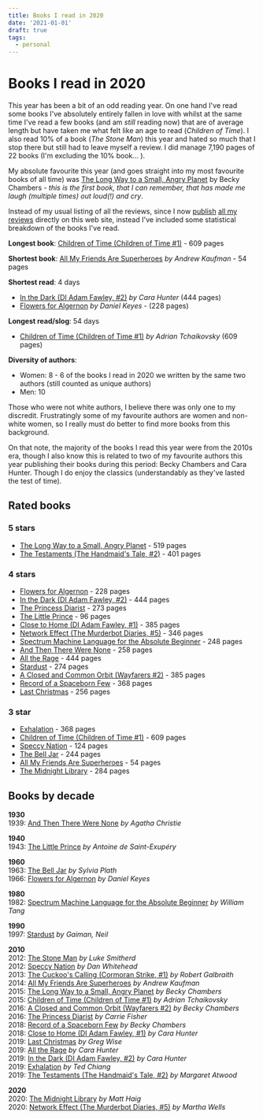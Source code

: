 ```yaml
---
title: Books I read in 2020
date: '2021-01-01'
draft: true
tags:
  - personal
---
```

# Books I read in 2020

This year has been a bit of an odd reading year. On one hand I've read some books I've absolutely entirely fallen in love with whilst at the same time I've read a few books (and am _still_ reading now) that are of average length but have taken me what felt like an age to read (_Children of Time_). I also read 10% of a book (_The Stone Man_) this year and hated so much that I stop there but still had to leave myself a review. I did manage 7,190 pages of 22 books (I'm excluding the 10% book…  ).

My absolute favourite this year (and goes straight into my most favourite books of all time) was [The Long Way to a Small, Angry Planet](/books/2020/the-long-way-to-a-small-angry-planet) by Becky Chambers - _this is the first book, that I can remember, that has made me laugh (multiple times) out loud(!) and cry_.

Instead of my usual listing of all the reviews, since I now [publish](/feeds) [all my reviews](/books) directly on this web site, instead I've included some statistical breakdown of the books I've read.

<!--more-->

**Longest book**: [Children of Time (Children of Time #1)](/books/2020/children-of-time-children-of-time-1) - 609 pages

**Shortest book**: [All My Friends Are Superheroes](/books/2020/all-my-friends-are-superheroes) _by Andrew Kaufman_ - 54 pages

**Shortest read**: 4 days

- [In the Dark (DI Adam Fawley, #2)](/books/2020/in-the-dark-di-adam-fawley-2) _by Cara Hunter_ (444 pages)
- [Flowers for Algernon](/books/2020/flowers-for-algernon) _by Daniel Keyes_ - (228 pages)

**Longest read/slog**: 54 days

- [Children of Time (Children of Time #1)](/books/2020/children-of-time-children-of-time-1) _by Adrian Tchaikovsky_ (609 pages)


**Diversity of authors**:

- Women: 8 - 6 of the books I read in 2020 we written by the same two authors (still counted as unique authors)
- Men: 10

Those who were not white authors, I believe there was only one to my discredit. Frustratingly some of my favourite authors are women and non-white women, so I really must do better to find more books from this background.

On that note, the majority of the books I read this year were from the 2010s era, though I also know this is related to two of my favourite authors this year publishing their books during this period: Becky Chambers and Cara Hunter. Though I do enjoy the classics (understandably as they've lasted the test of time).

## Rated books

### 5 stars

- [The Long Way to a Small, Angry Planet](/books/2020/the-long-way-to-a-small,-angry-planet) - 519 pages
- [The Testaments (The Handmaid's Tale, #2)](/books/2020/the-testaments-the-handmaids-tale-2) - 401 pages

### 4 stars

- [Flowers for Algernon](/books/2020/flowers-for-algernon) - 228 pages
- [In the Dark (DI Adam Fawley, #2)](/books/2020/in-the-dark-di-adam-fawley-2) - 444 pages
- [The Princess Diarist](/books/2020/the-princess-diarist) - 273 pages
- [The Little Prince](/books/2020/the-little-prince) - 96 pages
- [Close to Home (DI Adam Fawley, #1)](/books/2020/close-to-home-di-adam-fawley-1) - 385 pages
- [Network Effect (The Murderbot Diaries, #5)](/books/2020/network-effect-the-murderbot-diaries-5) - 346 pages
- [Spectrum Machine Language for the Absolute Beginner](/books/2020/spectrum-machine-language-for-the-absolute-beginner) - 248 pages
- [And Then There Were None](/books/2020/and-then-there-were-none) - 258 pages
- [All the Rage](/books/2020/all-the-rage) - 444 pages
- [Stardust](/books/2020/stardust) - 274 pages
- [A Closed and Common Orbit (Wayfarers #2)](/books/2020/a-closed-and-common-orbit-wayfarers-2) - 385 pages
- [Record of a Spaceborn Few](/books/2020/record-of-a-spaceborn-few) - 368 pages
- [Last Christmas](/books/2020/last-christmas) - 256 pages

### 3 star

- [Exhalation](/books/2020/exhalation) - 368 pages
- [Children of Time (Children of Time #1)](/books/2020/children-of-time-children-of-time-1) - 609 pages
- [Speccy Nation](/books/2020/speccy-nation) - 124 pages
- [The Bell Jar](/books/2020/the-bell-jar) - 244 pages
- [All My Friends Are Superheroes](/books/2020/all-my-friends-are-superheroes) - 54 pages
- [The Midnight Library](/books/2020/the-midnight-library) - 284 pages

## Books by decade

**1930**<br>
1939: [And Then There Were None](/books/2020/and-then-there-were-none) _by Agatha Christie_<br>

**1940**<br>
1943: [The Little Prince](/books/2020/the-little-prince) _by Antoine de Saint-Exupéry_<br>

**1960**<br>
1963: [The Bell Jar](/books/2020/the-bell-jar) _by Sylvia Plath_<br>
1966: [Flowers for Algernon](/books/2020/flowers-for-algernon) _by Daniel Keyes_<br>

**1980**<br>
1982: [Spectrum Machine Language for the Absolute Beginner](/books/2020/spectrum-machine-language-for-the-absolute-beginner) _by William Tang_<br>

**1990**<br>
1997: [Stardust](/books/2020/stardust) _by Gaiman, Neil_<br>

**2010**<br>
2012: [The Stone Man](/books/2020/the-stone-man) _by Luke Smitherd_<br>
2012: [Speccy Nation](/books/2020/speccy-nation) _by Dan Whitehead_<br>
2013: [The Cuckoo's Calling (Cormoran Strike, #1)](/books/2020/the-cuckoos-calling-cormoran-strike-1) _by Robert Galbraith_<br>
2014: [All My Friends Are Superheroes](/books/2020/all-my-friends-are-superheroes) _by Andrew Kaufman_<br>
2015: [The Long Way to a Small, Angry Planet](/books/2020/the-long-way-to-a-small,-angry-planet) _by Becky Chambers_<br>
2015: [Children of Time (Children of Time #1)](/books/2020/children-of-time-children-of-time-1) _by Adrian Tchaikovsky_<br>
2016: [A Closed and Common Orbit (Wayfarers #2)](/books/2020/a-closed-and-common-orbit-wayfarers-2) _by Becky Chambers_<br>
2016: [The Princess Diarist](/books/2020/the-princess-diarist) _by Carrie Fisher_<br>
2018: [Record of a Spaceborn Few](/books/2020/record-of-a-spaceborn-few) _by Becky Chambers_<br>
2018: [Close to Home (DI Adam Fawley, #1)](/books/2020/close-to-home-di-adam-fawley-1) _by Cara Hunter_<br>
2019: [Last Christmas](/books/2020/last-christmas) _by Greg Wise_<br>
2019: [All the Rage](/books/2020/all-the-rage) _by Cara Hunter_<br>
2019: [In the Dark (DI Adam Fawley, #2)](/books/2020/in-the-dark-di-adam-fawley-2) _by Cara Hunter_<br>
2019: [Exhalation](/books/2020/exhalation) _by Ted Chiang_<br>
2019: [The Testaments (The Handmaid's Tale, #2)](/books/2020/the-testaments-the-handmaids-tale-2) _by Margaret Atwood_<br>

**2020**<br>
2020: [The Midnight Library](/books/2020/the-midnight-library) _by Matt Haig_<br>
2020: [Network Effect (The Murderbot Diaries, #5)](/books/2020/network-effect-the-murderbot-diaries-5) _by Martha Wells_<br>

